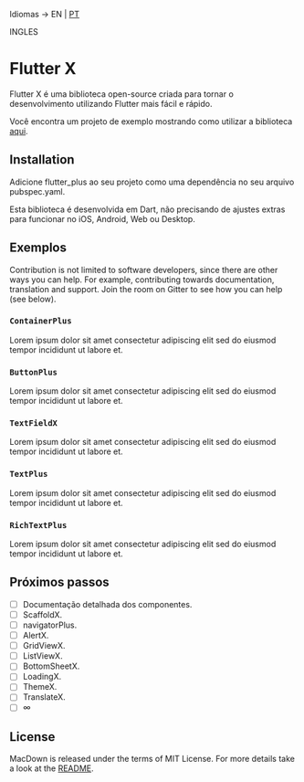 Idiomas -> EN | [PT](README_PT.md)

<!--[![Powered by Flame](https://img.shields.io/badge/Powered%20by-%F0%9F%94%A5-orange.svg)](https://flame-engine.org)
[![Flutter](https://img.shields.io/badge/Made%20with-Flutter-blue.svg)](https://flutter.dev/)
[![MIT Licence](https://badges.frapsoft.com/os/mit/mit.svg?v=103)](https://opensource.org/licenses/mit-license.php)
[![pub package](https://img.shields.io/pub/v/bonfire.svg)](https://pub.dev/packages/bonfire)
[![buymeacoffee](https://i.imgur.com/aV6DDA7.png)](https://www.buymeacoffee.com/rafaelbarbosa)
-->
INGLES

# Flutter X

Flutter X é uma biblioteca open-source criada para tornar o desenvolvimento utilizando Flutter mais fácil e rápido.

Você encontra um projeto de exemplo mostrando como utilizar a biblioteca [aqui](https://github.com/gbmiranda/flutter_plus/tree/master/example).

## Installation

<!--Add flutter_plus to your project as a dependency in your pubspec.yaml file. This is a X Dart plugin, so additional configuration for iOS and Android is not needed.
-->

Adicione flutter_plus ao seu projeto como uma dependência no seu arquivo pubspec.yaml.

Esta biblioteca é desenvolvida em Dart, não precisando de ajustes extras para funcionar no iOS, Android, Web ou Desktop.

## Exemplos

Contribution is not limited to software developers, since there are other ways you can help. For example, contributing towards documentation, translation and support. Join the room on Gitter to see how you can help (see below).

### `ContainerPlus`

Lorem ipsum dolor sit amet consectetur adipiscing elit sed do eiusmod tempor incididunt ut labore et.

### `ButtonPlus`

Lorem ipsum dolor sit amet consectetur adipiscing elit sed do eiusmod tempor incididunt ut labore et.

### `TextFieldX`

Lorem ipsum dolor sit amet consectetur adipiscing elit sed do eiusmod tempor incididunt ut labore et.

### `TextPlus`

Lorem ipsum dolor sit amet consectetur adipiscing elit sed do eiusmod tempor incididunt ut labore et.

### `RichTextPlus`

Lorem ipsum dolor sit amet consectetur adipiscing elit sed do eiusmod tempor incididunt ut labore et.

## Próximos passos

- [ ] Documentação detalhada dos componentes.
- [ ] ScaffoldX.
- [ ] navigatorPlus.
- [ ] AlertX.
- [ ] GridViewX.
- [ ] ListViewX.
- [ ] BottomSheetX.
- [ ] LoadingX.
- [ ] ThemeX.
- [ ] TranslateX.
- [ ] ∞

## License

MacDown is released under the terms of MIT License. For more details take a look at the [README](https://github.com/MacDownApp/macdown/blob/master/README.md).